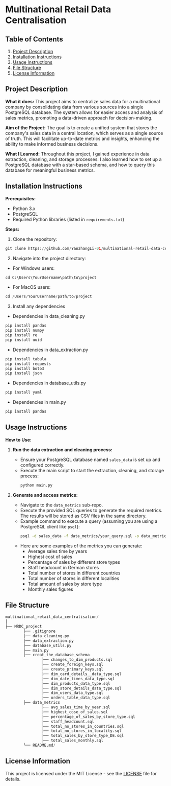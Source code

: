 # Multinational Retail Data Centralisation

## Table of Contents

1. [Project Description](#project-description)
2. [Installation Instructions](#installation-instructions)
3. [Usage Instructions](#usage-instructions)
4. [File Structure](#file-structure)
5. [License Information](#license-information)

## Project Description

**What it does:**
This project aims to centralize sales data for a multinational company by consolidating data from various sources into a single PostgreSQL database. The system allows for easier access and analysis of sales metrics, promoting a data-driven approach for decision-making.

**Aim of the Project:**
The goal is to create a unified system that stores the company's sales data in a central location, which serves as a single source of truth. This will facilitate up-to-date metrics and insights, enhancing the ability to make informed business decisions.

**What I Learned:**
Throughout this project, I gained experience in data extraction, cleaning, and storage processes. I also learned how to set up a PostgreSQL database with a star-based schema, and how to query this database for meaningful business metrics.

## Installation Instructions

**Prerequisites:**
- Python 3.x
- PostgreSQL
- Required Python libraries (listed in `requirements.txt`)

**Steps:**
1. Clone the repository: 
```python
git clone https://github.com/YanzhangLi-01/multinational-retail-data-centralisation16.git
```

2. Navigate into the project directory:
- For Windows users:
```python
cd C:\Users\YourUsername\path\to\project
```
- For MacOS users:
```python
cd /Users/YourUsername/path/to/project
```
3. Install any dependencies
- Dependencies in data_cleaning.py
```python
pip install pandas
pip install numpy
pip install re
pip install uuid
```
- Dependencies in data_extraction.py
```python
pip install tabula
pip install requests
pip install boto3
pip install json
```
- Dependencies in database_utils.py
```python
pip install yaml
```
- Dependencies in main.py
```python
pip install pandas
```
## Usage Instructions
**How to Use:**

1. **Run the data extraction and cleaning process:**
   - Ensure your PostgreSQL database named `sales_data` is set up and configured correctly.
   - Execute the main script to start the extraction, cleaning, and storage process:
     ```bash
     python main.py
     ```

2. **Generate and access metrics:**
   - Navigate to the `data_metrics` sub-repo.
   - Execute the provided SQL queries to generate the required metrics. The results will be stored as CSV files in the same directory.
   - Example command to execute a query (assuming you are using a PostgreSQL client like `psql`):
     ```bash
     psql -d sales_data -f data_metrics/your_query.sql -o data_metrics/your_result.csv
     ```
   - Here are some examples of the metrics you can generate:
     - Average sales time by years
     - Highest cost of sales
     - Percentage of sales by different store types
     - Staff headcount in German stores
     - Total number of stores in different countries
     - Total number of stores in different localities
     - Total amount of sales by store type
     - Monthly sales figures
## File Structure
```python
multinational_retail_data_centralisation/
│
├── MRDC_project
        ├── .gitignore
        ├── data_cleaning.py
        ├── data_extraction.py
        ├── database_utils.py
        ├── main.py
        ├── creat_the_database_schema
                ├── changes_to_dim_products.sql
                ├── create_foreign_keys.sql
                ├── create_primary_keys.sql
                ├── dim_card_details__data_type.sql
                ├── dim_date_times_data_type.sql
                ├── dim_products_data_type.sql
                ├── dim_store_details_data_type.sql
                ├── dim_users_data_type.sql
                ├── orders_table_data_type.sql
        ├── data_metrics
                ├── avg_sales_time_by_year.sql
                ├── highest_cose_of_sales.sql
                ├── percentage_of_sales_by_store_type.sql
                ├── staff_headcount.sql
                ├── total_no_stores_in_countries.sql
                ├── total_no_stores_in_locality.sql
                ├── total_sales_by_store_type_DE.sql
                ├── total_sales_monthly.sql
        └── README.md/
```
## License Information
This project is licensed under the MIT License - see the [LICENSE](https://github.com/git/git-scm.com/blob/main/MIT-LICENSE.txt)
 file for details.
